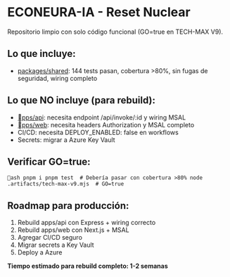 # ECONEURA-IA - Reset Nuclear

Repositorio limpio con solo código funcional (GO=true en TECH-MAX V9).

## Lo que incluye:
- [packages/shared](packages/shared ): 144 tests pasan, cobertura >80%, sin fugas de seguridad, wiring completo

## Lo que NO incluye (para rebuild):
- [pps/api](apps/api ): necesita endpoint /api/invoke/:id y wiring MSAL
- [pps/web](apps/web ): necesita headers Authorization y MSAL completo
- CI/CD: necesita DEPLOY_ENABLED: false en workflows
- Secrets: migrar a Azure Key Vault

## Verificar GO=true:
`ash
pnpm i
pnpm test  # Debería pasar con cobertura >80%
node .artifacts/tech-max-v9.mjs  # GO=true
` 

## Roadmap para producción:
1. Rebuild apps/api con Express + wiring correcto
2. Rebuild apps/web con Next.js + MSAL
3. Agregar CI/CD seguro
4. Migrar secrets a Key Vault
5. Deploy a Azure

**Tiempo estimado para rebuild completo: 1-2 semanas**
